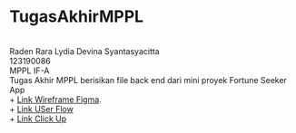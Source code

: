 # TugasAkhirMPPL
<br> Raden Rara Lydia Devina Syantasyacitta
<br> 123190086
<br> MPPL IF-A
<br> Tugas Akhir MPPL berisikan file back end dari mini proyek Fortune Seeker App
<br> + [Link Wireframe Figma](https://www.figma.com/file/ooSVyJYTDMQl5y9C97ji7C/Wire-Frame?node-id=1%3A2930&t=BwNnGI0lNj3DX1hp-3).
<br> + [Link USer Flow](https://www.figma.com/file/yXnJtzTxeDOTqKgAG9n03p/USER-FLOW?node-id=0%3A1&t=5l4CsJvNaZq6NRO8-3)
<br> + [Link Click Up](https://sharing.clickup.com/42642740/l/h/18nb9m-22/e17a97443a70262)
